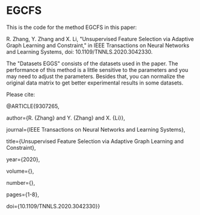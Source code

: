 # EGCFS

This is the code for the method EGCFS in this paper:

R. Zhang, Y. Zhang and X. Li, "Unsupervised Feature Selection via Adaptive Graph Learning and Constraint," in IEEE Transactions on Neural Networks and Learning Systems, doi: 10.1109/TNNLS.2020.3042330.

The "Datasets EGGS" consists of the datasets used in the paper.
The performance of this method is a little sensitive to the parameters and you may need to adjust the parameters.
Besides that, you can normalize the original data matrix to get better experimental results in some datasets.

Please cite:

@ARTICLE{9307265,

  author={R. {Zhang} and Y. {Zhang} and X. {Li}},

  journal={IEEE Transactions on Neural Networks and Learning Systems}, 

  title={Unsupervised Feature Selection via Adaptive Graph Learning and Constraint}, 

  year={2020},

  volume={},

  number={},

  pages={1-8},

  doi={10.1109/TNNLS.2020.3042330}}
